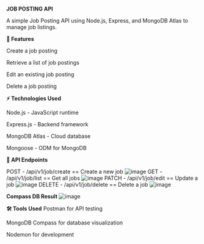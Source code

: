 **JOB POSTING API**

A simple Job Posting API using Node.js, Express, and MongoDB Atlas to manage job listings.

**📌 Features**

Create a job posting

Retrieve a list of job postings

Edit an existing job posting

Delete a job posting

**⚡ Technologies Used**

Node.js - JavaScript runtime

Express.js - Backend framework

MongoDB Atlas - Cloud database

Mongoose - ODM for MongoDB

**📌 API Endpoints**

POST - /api/v1/job/create ==  Create a new job
![image](https://github.com/user-attachments/assets/ad2a3ec7-36b8-4f18-983d-024287a6abe6)
GET - /api/v1/job/list == Get all jobs
![image](https://github.com/user-attachments/assets/af98ca22-ff97-4fe4-8c09-2a744306c5ff)
PATCH - /api/v1/job/edit	 == Update a job
![image](https://github.com/user-attachments/assets/eaca4fdc-62a0-49dc-a831-b0429353c80c)
DELETE - /api/v1/job/delete	 == Delete a job
![image](https://github.com/user-attachments/assets/4982e3d5-f921-4526-893a-610e78dfc2b7)

**Compass DB Result**
![image](https://github.com/user-attachments/assets/aa74335f-50d7-41db-872d-e89039b7b338)

**🛠️ Tools Used**
Postman for API testing

MongoDB Compass for database visualization

Nodemon for development





